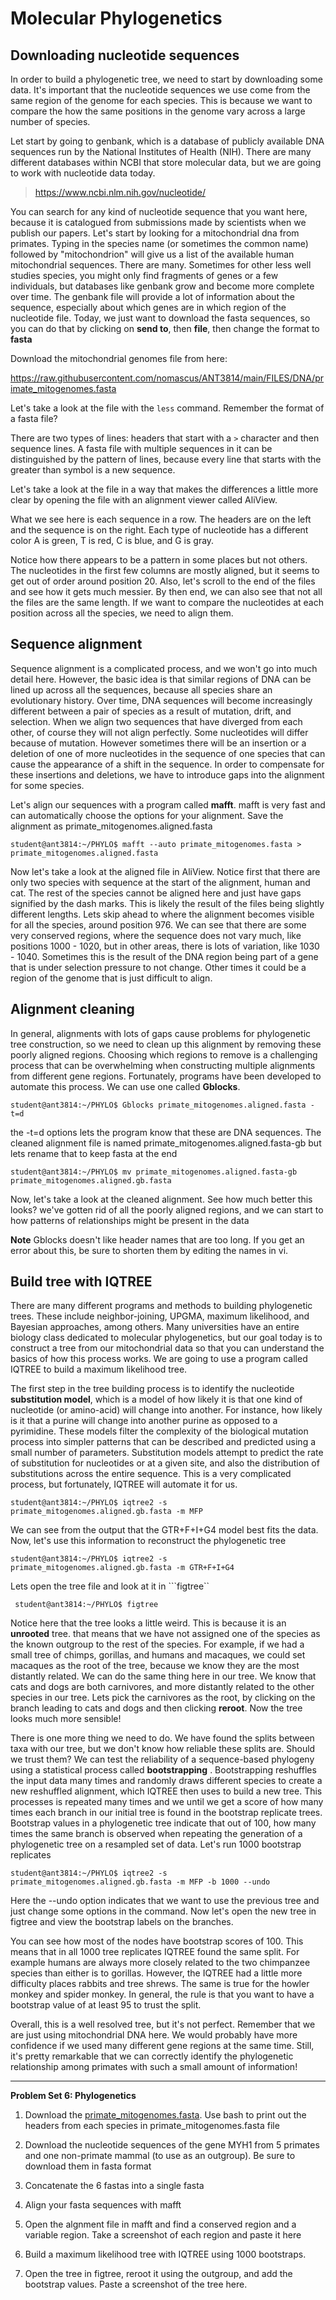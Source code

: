 # Molecular Phylogenetics

## Downloading nucleotide sequences

In order to build a phylogenetic tree, we need to start by downloading some data. It's important that the nucleotide sequences we use come from the same region of the genome for each species. This is because we want to compare the how the same positions in the genome vary across a large number of species.

Let start by going to genbank, which is a database of publicly available DNA sequences run by the National Institutes of Health (NIH). There are many different databases within NCBI that store molecular data, but we are going to work with nucleotide data today.

> https://www.ncbi.nlm.nih.gov/nucleotide/

You can search for any kind of nucleotide sequence that you want here, because it is catalogued from submissions made by scientists when we publish our papers. Let's start by looking for a mitochondrial dna from primates. Typing in the species name (or sometimes the common name) followed by "mitochondrion" will give us a list of the available human mitochondrial sequences. There are many. Sometimes for other less well studies species, you might only find fragments of genes or a few individuals, but databases like genbank grow and become more complete over time. The genbank file will provide a lot of information about the sequence, especially about which genes are in which region of the nucleotide file. Today, we just want to download the fasta sequences, so you can do that by clicking on **send to**, then **file**, then change the format to **fasta**

Download the mitochondrial genomes file from here: 

https://raw.githubusercontent.com/nomascus/ANT3814/main/FILES/DNA/primate_mitogenomes.fasta

Let's take a look at the file with the ```less``` command.  Remember the format of a fasta file? 

There are two types of lines: headers that start with a ```>``` character and then sequence lines. A fasta file with multiple sequences in it can be distinguished by the pattern of lines, because every line that starts with the greater than symbol is a new sequence.

Let's take a look at the file in a way that makes the differences a little more clear by opening the file with an alignment viewer called AliView. 

What we see here is each sequence in a row. The headers are on the left and the sequence is on the right. Each type of nucleotide has a different color A is green, T is red, C is blue, and G is gray. 

Notice how there appears to be a pattern in some places but not others. The nucleotides in the first few columns are mostly aligned, but it seems to get out of order around position 20. Also, let's scroll to the end of the files and see how it gets much messier. By then end, we can also see that not all the files are the same length. If we want to compare the nucleotides at each position across all the species, we need to align them.

## Sequence alignment

Sequence alignment is a complicated process, and we won't go into much detail here. However, the basic idea is that similar regions of DNA can be lined up across all the sequences, because all species share an evolutionary history.  Over time, DNA sequences will become increasingly different between a pair of species as a result of mutation, drift, and selection. When we align two sequences that have diverged from each other, of course they will not align perfectly. Some nucleotides will differ because of mutation. However sometimes there will be an insertion or a deletion of one of more nucleotides in the sequence of one species that can cause the appearance of a shift in the sequence. In order to compensate for these insertions and deletions, we have to introduce gaps into the alignment for some species. 

Let's align our sequences with a program called **mafft**. mafft is very fast and can automatically choose the options for your alignment. Save the alignment as primate_mitogenomes.aligned.fasta

```
student@ant3814:~/PHYLO$ mafft --auto primate_mitogenomes.fasta > primate_mitogenomes.aligned.fasta
```

Now let's take a look at the aligned file in AliView. Notice first that there are only two species with sequence at the start of the alignment, human and cat. The rest of the species cannot be aligned here and just have gaps signified by the dash marks. This is likely the result of the files being slightly different lengths. Lets skip ahead to where the alignment becomes visible for all the species, around position 976. We can see that there are some very conserved regions, where the sequence does not vary much, like positions 1000 - 1020, but in other areas, there is lots of variation, like 1030 - 1040. Sometimes this is the result of the DNA region being part of a gene that is under selection pressure to not change. Other times it could be a region of the genome that is just difficult to align.

## Alignment cleaning

In general, alignments with lots of gaps cause problems for phylogenetic tree construction, so we need to clean up this alignment by removing these poorly aligned regions. Choosing which regions to remove is a challenging process that can be overwhelming when constructing multiple alignments from different gene regions. Fortunately, programs have been developed to automate this process. We can use one called **Gblocks**.

```
student@ant3814:~/PHYLO$ Gblocks primate_mitogenomes.aligned.fasta -t=d
```
the -t=d options lets the program know that these are DNA sequences. The cleaned alignment file is named primate_mitogenomes.aligned.fasta-gb but lets rename that to keep fasta at the end

```
student@ant3814:~/PHYLO$ mv primate_mitogenomes.aligned.fasta-gb primate_mitogenomes.aligned.gb.fasta
```
Now, let's take a look at the cleaned alignment. See how much better this looks? we've gotten rid of all the poorly aligned regions, and we can start to how patterns of relationships might be present in the data  

**Note** Gblocks doesn't like header names that are too long. If you get an error about this, be sure to shorten them by editing the names in vi.

## Build tree with IQTREE

There are many different programs and methods to building phylogenetic trees. These include neighbor-joining, UPGMA, maximum likelihood, and Bayesian approaches, among others. Many universities have an entire biology class dedicated to molecular phylogenetics, but our goal today is to construct a tree from our mitochondrial data so that you can understand the basics of how this process works. We are going to use a program called IQTREE to build a maximum likelihood tree. 

The first step in the tree building process is to identify the nucleotide **substitution model**, which is a model of how likely it is that one kind of nucleotide (or amino-acid) will change into another. For instance, how likely is it that a purine will change into another purine as opposed to a pyrimidine. These models filter the complexity of the biological mutation process into simpler patterns that can be described and predicted using a small number of parameters. Substitution models attempt to predict the rate of substitution for nucleotides or at a given site, and also the distribution of substitutions across the entire sequence. This is a very complicated process, but fortunately, IQTREE will automate it for us.

```
student@ant3814:~/PHYLO$ iqtree2 -s primate_mitogenomes.aligned.gb.fasta -m MFP
```

We can see from the output that the GTR+F+I+G4 model best fits the data. Now, let's use this information to reconstruct the phylogenetic tree 

```
student@ant3814:~/PHYLO$ iqtree2 -s primate_mitogenomes.aligned.gb.fasta -m GTR+F+I+G4 
```

Lets open the tree file and look at it in ```figtree``

``` student@ant3814:~/PHYLO$ figtree```

Notice here that the tree looks a little weird. This is because it is an **unrooted** tree. that means that we have not assigned one of the species as the known outgroup to the rest of the species. For example, if we had a small tree of chimps, gorillas, and humans and macaques, we could set macaques as the root of the tree, because we know they are the most distantly related. We can do the same thing here in our tree. We know that cats and dogs are both carnivores, and more distantly related to the other species in our tree. Lets pick the carnivores as the root, by clicking on the branch leading to cats and dogs and then clicking **reroot**. Now the tree looks much more sensible!

There is one more thing we need to do. We have found the splits between taxa with our tree, but we don't know how reliable these splits are. Should we trust them? We can test the reliability of a sequence-based phylogeny using a statistical process called **bootstrapping** . Bootstrapping reshuffles the input data many times and randomly draws different species to create a new reshuffled alignment, which IQTREE then uses to build a new tree. This processes is repeated many times and we until we get a score of how many times each branch in our initial tree is found in the bootstrap replicate trees.  Bootstrap values in a phylogenetic tree indicate that out of 100, how many times the same branch is observed when repeating the generation of a phylogenetic tree on a resampled set of data. Let's run 1000 bootstrap replicates


```
student@ant3814:~/PHYLO$ iqtree2 -s primate_mitogenomes.aligned.gb.fasta -m MFP -b 1000 --undo
```

Here the --undo option indicates that we want to use the previous tree and just change some options in the command. Now let's open the new tree in figtree and view the bootstrap labels on the branches. 

You can see how most of the nodes have bootstrap scores of 100. This means that in all 1000 tree replicates IQTREE found the same split. For example humans are always more closely related to the two chimpanzee species than either is to gorillas. However, the IQTREE had a little more difficulty places rabbits and tree shrews. The same is true for the howler monkey and spider monkey. In general, the rule is that you want to have a bootstrap value of at least 95 to trust the split.

Overall, this is a well resolved tree, but it's not perfect. Remember that we are just using mitochondrial DNA here. We would probably have more confidence if we used many different gene regions at the same time. Still, it's pretty remarkable that we can correctly identify the phylogenetic relationship among primates with such a small amount of information!

***

**Problem Set 6: Phylogenetics**

1) Download the [primate_mitogenomes.fasta](https://raw.githubusercontent.com/nomascus/ANT3814/main/FILES/DNA/primate_mitogenomes.fasta). Use bash to print out the headers from each species in primate_mitogenomes.fasta file

2) Download the nucleotide sequences of the gene  MYH1 from 5 primates and one non-primate mammal (to use as an outgroup). Be sure to download them in fasta format

3) Concatenate the 6 fastas into a single fasta

4) Align your fasta sequences with mafft

5) Open the algnment file in mafft and find a conserved region and a variable region. Take a screenshot of each region and paste it here

6) Build a maximum likelihood tree with IQTREE using 1000 bootstraps. 

7) Open the tree in figtree, reroot it using the outgroup, and add the bootstrap values. Paste a screenshot of the tree here.
